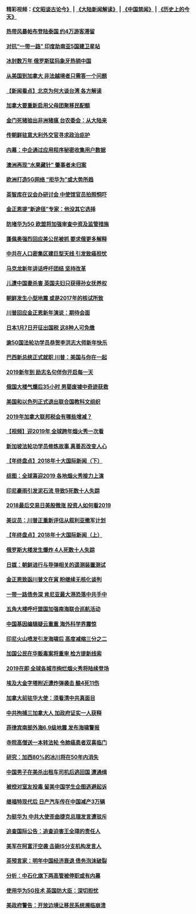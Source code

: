#### 精彩视频：[《文昭谈古论今》](https://github.com/gfw-breaker/wenzhao/blob/master/README.md?t=01050030) | [《大陆新闻解读》](https://github.com/gfw-breaker/ntdtv-comedy/blob/master/README.md?t=01050030) | [《中国禁闻》](https://github.com/gfw-breaker/ntdtv-news/blob/master/README.md?t=01050030) | [《历史上的今天》](https://github.com/gfw-breaker/today-in-history/blob/master/README.md?t=01050030) 

#### [热带风暴帕布登陆泰国 约4万游客滞留](../pages/nsc418/n10953704.md?t=01050030) 

#### [对抗“一带一路” 印度助南亚5国建卫星站](../pages/nsc418/n10953085.md?t=01050030) 

#### [冰封数万年 俄罗斯猛犸象牙热销中国](../pages/nsc418/n10952945.md?t=01050030) 

#### [从美国到加拿大 非法越境者只需答一个问题](../pages/nsc418/n10952107.md?t=01050030) 

#### [【新闻看点】北京为何大谈台湾 各方解读](../pages/nsc418/n10951577.md?t=01050030) 

#### [加拿大要重新启用父母团聚移民配额](../pages/nsc418/n10951623.md?t=01050030) 

#### [金门死猪验出非洲猪瘟 台农委会：从大陆来](../pages/nsc418/n10950871.md?t=01050030) 

#### [传朝鲜驻意大利外交官寻求政治庇护](../pages/nsc418/n10950043.md?t=01050030) 

#### [内幕：中企通过应用程序秘密收集用户数据](../pages/nsc418/n10949869.md?t=01050030) 

#### [澳洲再现“水果藏针” 肇事者未归案](../pages/nsc418/n10949734.md?t=01050030) 

#### [欧洲打造5G网络 “拒华为”或大势所趋](../pages/nsc418/n10944741.md?t=01050030) 

#### [英智库在议会办研讨会 中使馆官员拍照恫吓](../pages/nsc418/n10949621.md?t=01050030) 

#### [金正恩提“新途径”专家：他没其它选择](../pages/nsc418/n10949644.md?t=01050030) 

#### [防堵华为5G 欧盟将加强审查中资及监管措施](../pages/nsc418/n10949397.md?t=01050030) 

#### [蓬佩奥强烈回应美公民被抓 要求俄更多解释](../pages/nsc418/n10949408.md?t=01050030) 

#### [中共在人口密集区建巨型天线 引发致癌担忧](../pages/nsc418/n10949221.md?t=01050030) 

#### [马克龙新年讲话呼吁团结 坚持改革](../pages/nsc418/n10947012.md?t=01050030) 

#### [儿遭中国妻杀害 英国夫妇只获得孙女抚养权](../pages/nsc418/n10947962.md?t=01050030) 

#### [朝鲜发生小型地震 或是2017年的核试所致](../pages/nsc418/n10948016.md?t=01050030) 

#### [川普回应金正恩新年演说：期待会面](../pages/nsc418/n10947826.md?t=01050030) 

#### [日本1月7日开征出国税 这8种人可免缴](../pages/nsc418/n10947821.md?t=01050030) 

#### [逾50国法轮功学员恭贺李洪志大师新年快乐](../pages/nsc418/n10922625.md?t=01050030) 

#### [巴西新总统正式就职 川普：美国与你在一起](../pages/nsc418/n10947092.md?t=01050030) 

#### [2019新年到 励志名句伴你开启每一天](../pages/nsc418/n10946988.md?t=01050030) 

#### [俄国大楼气爆后35小时 男婴废墟中奇迹获救](../pages/nsc418/n10946967.md?t=01050030) 

#### [美国和以色列正式退出联合国教科文组织](../pages/nsc418/n10946960.md?t=01050030) 

#### [2019年加拿大联邦税会有哪些增减？](../pages/nsc418/n10946693.md?t=01050030) 

#### [【视频】迎2019年 全球跨年烟火秀一次看](../pages/nsc418/n10946627.md?t=01050030) 

#### [新加坡法轮功学员修炼故事 真善忍改变人心](../pages/nsc418/n10946163.md?t=01050030) 

#### [【年终盘点】2018年十大国际新闻（下）](../pages/nsc418/n10925458.md?t=01050030) 

#### [组图：全球喜迎2019 各地烟火秀接力上演](../pages/nsc418/n10945584.md?t=01050030) 

#### [印尼豪雨引发泥石流 导致5死数十人失踪](../pages/nsc418/n10945409.md?t=01050030) 

#### [2018最后交易日美股微涨 投资人如何看2019](../pages/nsc418/n10944797.md?t=01050030) 

#### [美议员：川普正重新评估从叙利亚撤军计划](../pages/nsc418/n10944364.md?t=01050030) 

#### [【年终盘点】2018年十大国际新闻（上）](../pages/nsc418/n10924773.md?t=01050030) 

#### [俄罗斯大楼发生爆炸 4人死数十人失踪](../pages/nsc418/n10943682.md?t=01050030) 

#### [日媒：朝鲜进行与导弹相关的遥测装置测试](../pages/nsc418/n10943525.md?t=01050030) 

#### [金正恩致函川普文在寅 盼继续无核化谈判](../pages/nsc418/n10943074.md?t=01050030) 

#### [一带一路债务深 肯尼亚最大港恐落中共手中](../pages/nsc418/n10942794.md?t=01050030) 

#### [五角大楼呼吁盟国加强南海联合巡航活动](../pages/nsc418/n10942310.md?t=01050030) 

#### [中国基因编辑疑云重重 海外科学界震惊](../pages/nsc418/n10940149.md?t=01050030) 

#### [印尼火山喷发引发海啸后 高度减缩三分之二](../pages/nsc418/n10941435.md?t=01050030) 

#### [加国公民在华贩毒案将重审 检方提新线索](../pages/nsc418/n10940613.md?t=01050030) 

#### [2019在即 全球各城市绚烂烟火秀将陆续登场](../pages/nsc418/n10940465.md?t=01050030) 

#### [埃及大金字塔附近遭炸弹袭击 酿4死11伤](../pages/nsc418/n10940511.md?t=01050030) 

#### [加拿大前驻华大使：须看清中共真面目](../pages/nsc418/n10940389.md?t=01050030) 

#### [中共拘捕三加拿大人 加政府证实一人获释](../pages/nsc418/n10939393.md?t=01050030) 

#### [菲律宾南部外海6.9级地震 发布海啸警报](../pages/nsc418/n10939652.md?t=01050030) 

#### [寺院高僧送一本转法轮 令肺癌患者双喜临门](../pages/nsc418/n10937173.md?t=01050030) 

#### [研究：加西80%的冰川将在50年内消失](../pages/nsc418/n10939068.md?t=01050030) 

#### [中国男子在美杀出租车司机后逃回国 遭通缉](../pages/nsc418/n10939162.md?t=01050030) 

#### [被控对室友投毒 留美中国学生企图逃避起诉](../pages/nsc418/n10939143.md?t=01050030) 

#### [继福特现代后 日产汽车传在中国减产3万辆](../pages/nsc418/n10938892.md?t=01050030) 

#### [为挺华为 中共大使歪曲捷克总理发言遭驳斥](../pages/nsc418/n10938867.md?t=01050030) 

#### [追查国际公告：追查迫害王全璋的责任人](../pages/nsc418/n10937997.md?t=01050030) 

#### [美军在阿富汗空袭 击毙IS分支机构发言人](../pages/nsc418/n10937943.md?t=01050030) 

#### [英预言家：明年中国经济衰退 债务泡沫破裂](../pages/nsc418/n10937862.md?t=01050030) 

#### [分析：中石化旗下两高管被停职或有内幕](../pages/nsc418/n10936480.md?t=01050030) 

#### [使用华为5G技术 英国防大臣：深切担忧](../pages/nsc418/n10936847.md?t=01050030) 

#### [美政府警告：开放边境让移民系统濒临崩溃](../pages/nsc418/n10936858.md?t=01050030) 

